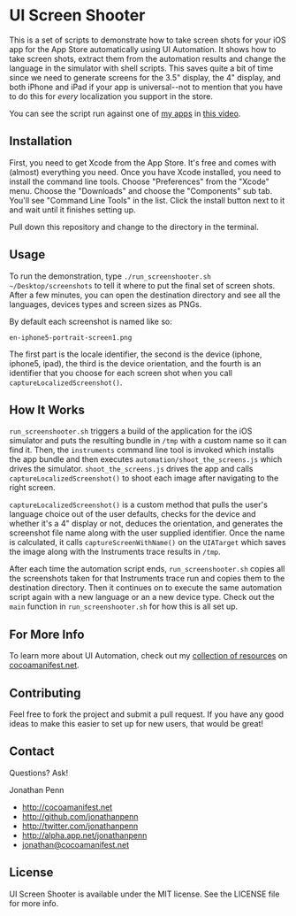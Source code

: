 UI Screen Shooter
=================

This is a set of scripts to demonstrate how to take screen shots for your iOS app for the App Store automatically using UI Automation. It shows how to take screen shots, extract them from the automation results and change the language in the simulator with shell scripts. This saves quite a bit of time since we need to generate screens for the 3.5" display, the 4" display, and both iPhone and iPad if your app is universal--not to mention that you have to do this for *every* localization you support in the store.

You can see the script run against one of [my apps](http://readmoreapp.com) in [this video][readmorevid].

  [readmorevid]: http://nl1551.s3.amazonaws.com/cocoamanifest.net/2012/readmore-screenshots.mov

## Installation

First, you need to get Xcode from the App Store. It's free and comes with (almost) everything you need. Once you have Xcode installed, you need to install the command line tools. Choose "Preferences" from the "Xcode" menu. Choose the "Downloads" and choose the "Components" sub tab. You'll see "Command Line Tools" in the list. Click the install button next to it and wait until it finishes setting up.

Pull down this repository and change to the directory in the terminal.

## Usage

To run the demonstration, type `./run_screenshooter.sh ~/Desktop/screenshots` to tell it where to put the final set of screen shots. After a few minutes, you can open the destination directory and see all the languages, devices types and screen sizes as PNGs.

By default each screenshot is named like so:

    en-iphone5-portrait-screen1.png

The first part is the locale identifier, the second is the device (iphone, iphone5, ipad), the third is the device orientation, and the fourth is an identifier that you choose for each screen shot when you call `captureLocalizedScreenshot()`.

## How It Works

`run_screenshooter.sh` triggers a build of the application for the iOS simulator and puts the resulting bundle in `/tmp` with a custom name so it can find it. Then, the `instruments` command line tool is invoked which installs the app bundle and then executes `automation/shoot_the_screens.js` which drives the simulator. `shoot_the_screens.js` drives the app and calls `captureLocalizedScreenshot()` to shoot each image after navigating to the right screen.

`captureLocalizedScreenshot()` is a custom method that pulls the user's language choice out of the user defaults, checks for the device and whether it's a 4" display or not, deduces the orientation, and generates the screenshot file name along with the user supplied identifier. Once the name is calculated, it calls `captureScreenWithName()` on the `UIATarget` which saves the image along with the Instruments trace results in `/tmp`.

After each time the automation script ends, `run_screenshooter.sh` copies all the screenshots taken for that Instruments trace run and copies them to the destination directory. Then it continues on to execute the same automation script again with a new language or an a new device type. Check out the `main` function in `run_screenshooter.sh` for how this is all set up.

## For More Info

To learn more about UI Automation, check out my [collection of resources][automation] on [cocoamanifest.net](http://cocoamanifest.net).

  [automation]: http://cocoamanifest.net/features/#ui_automation

## Contributing

Feel free to fork the project and submit a pull request. If you have any good ideas to make this easier to set up for new users, that would be great!

## Contact

Questions? Ask!

Jonathan Penn

- http://cocoamanifest.net
- http://github.com/jonathanpenn
- http://twitter.com/jonathanpenn
- http://alpha.app.net/jonathanpenn
- jonathan@cocoamanifest.net

## License

UI Screen Shooter is available under the MIT license. See the LICENSE file for more info.
